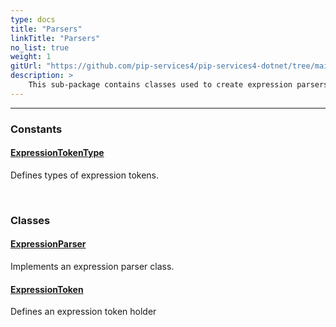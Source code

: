```yaml
---
type: docs
title: "Parsers"
linkTitle: "Parsers"
no_list: true
weight: 1
gitUrl: "https://github.com/pip-services4/pip-services4-dotnet/tree/main/pip-services4-expressions-dotnet"
description: >
    This sub-package contains classes used to create expression parsers and expression token holders.
---
```

---
<div class="module-body"> 

### Constants

#### [ExpressionTokenType](expression_token_type)
Defines types of expression tokens.

<br>

### Classes

#### [ExpressionParser](expression_parser)
Implements an expression parser class.

#### [ExpressionToken](expression_token)
Defines an expression token holder


</div>


